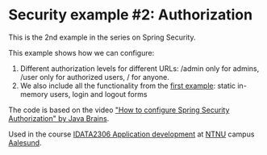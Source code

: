# Security example #2: Authorization

This is the 2nd example in the series on Spring Security.

This example shows how we can configure:

1. Different authorization levels for different URLs: /admin only for admins, /user only for
   authorized users, / for anyone.
2. We also include all the functionality from the [first example](../01-in-memory-authentication):
   static in-memory users, login and logout forms

The code is based on the video
["How to configure Spring Security Authorization" by Java Brains](https://youtu.be/payxWrmF_0k).

Used in the
course [IDATA2306 Application development](https://www.ntnu.edu/studies/courses/IDATA2306)
at [NTNU](https://www.ntnu.edu/) campus [Aalesund](https://www.ntnu.edu/alesund).


